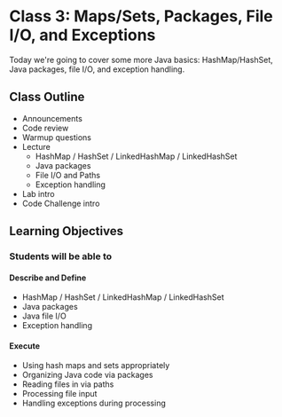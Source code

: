 # Class 3: Maps/Sets, Packages, File I/O, and Exceptions

Today we're going to cover some more Java basics: HashMap/HashSet, Java packages, file I/O, and exception handling.

## Class Outline

- Announcements
- Code review
- Warmup questions
- Lecture
  - HashMap / HashSet / LinkedHashMap / LinkedHashSet
  - Java packages
  - File I/O and Paths
  - Exception handling
- Lab intro
- Code Challenge intro

## Learning Objectives

### Students will be able to

#### Describe and Define

- HashMap / HashSet / LinkedHashMap / LinkedHashSet
- Java packages
- Java file I/O
- Exception handling

#### Execute

- Using hash maps and sets appropriately
- Organizing Java code via packages
- Reading files in via paths
- Processing file input
- Handling exceptions during processing
